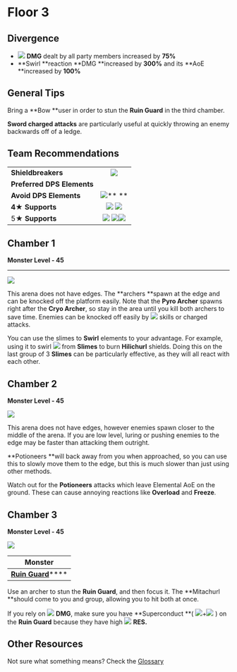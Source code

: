 # Floor 3

## Divergence

* ![](../../.gitbook/assets/anemo_small.png) **DMG** dealt by all party members increased by **75%**
* **Swirl **reaction **DMG **increased by **300%** and its **AoE **increased by **100%**

## General Tips

Bring a **Bow **user in order to stun the **Ruin Guard** in the third chamber.

**Sword charged attacks** are particularly useful at quickly throwing an enemy backwards off of a ledge.

## Team Recommendations

|                            |                                                                                                                                                           |
| -------------------------- | :-------------------------------------------------------------------------------------------------------------------------------------------------------: |
| **Shieldbreakers**         |                                                         ![](../../.gitbook/assets/pyro_small.png)                                                         |
| **Preferred DPS Elements** |                                                                                                                                                           |
| **Avoid DPS Elements**     |                                                     ![](../../.gitbook/assets/physical_small.png)** **                                                    |
| **4**★ **Supports**        |                          ![](../../.gitbook/assets/ui_avataricon_amber.png) ![](../../.gitbook/assets/ui_avataricon_sucrose.png)                          |
| 5★ **Supports**            | ![](../../.gitbook/assets/ui_avataricon_lumine.png) ![](../../.gitbook/assets/ui_avataricon_jean.png)![](../../.gitbook/assets/ui_avataricon_venti.png)   |

## Chamber 1

**Monster Level - 45**

** **

![](../../.gitbook/assets/3-1.png)

This arena does not have edges. The **archers **spawn at the edge and can be knocked off the platform easily. Note that the **Pyro Archer** spawns right after the **Cryo Archer**, so stay in the area until you kill both archers to save time. Enemies can be knocked off easily by ![](../../.gitbook/assets/anemo_small.png) skills or charged attacks.

You can use the slimes to **Swirl** elements to your advantage. For example, using it to swirl ![](../../.gitbook/assets/pyro_small.png) from **Slimes** to burn **Hilichurl** shields. Doing this on the last group of 3 **Slimes** can be particularly effective, as they will all react with each other.

## **Chamber 2**

**Monster Level - 45**

![](../../.gitbook/assets/3-2.png)

This arena does not have edges, however enemies spawn closer to the middle of the arena. If you are low level, luring or pushing enemies to the edge may be faster than attacking them outright.

**Potioneers **will back away from you when approached, so you can use this to slowly move them to the edge, but this is much slower than just using other methods.

Watch out for the **Potioneers** attacks which leave Elemental AoE on the ground. These can cause annoying reactions like **Overload** and **Freeze**.

## **Chamber 3**

**Monster Level - 45**

![](../../.gitbook/assets/3-3.png)

| **Monster**                                                        |
| ------------------------------------------------------------------ |
| [**Ruin Guard**](../../monsters/ruin-constructs/ruin-guard.md)**** |

Use an archer to stun the **Ruin Guard**, and then focus it. The **Mitachurl **should come to you and group, allowing you to hit both at once.

If you rely on ![](../../.gitbook/assets/physical_small.png) **DMG**, make sure you have **Superconduct **( ![](../../.gitbook/assets/cryo_small.png)+![](../../.gitbook/assets/electro_small.png) ) on the **Ruin Guard** because they have high ![](../../.gitbook/assets/physical_small.png) **RES.**

## Other Resources

Not sure what something means? Check the [Glossary](../glossary.md)
